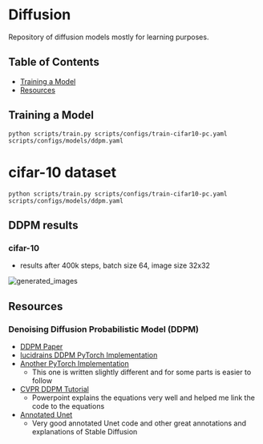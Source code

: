 # Diffusion
Repository of diffusion models mostly for learning purposes.

## Table of Contents
* [Training a Model](#training-a-model)
* [Resources](#resources)

## Training a Model
`python scripts/train.py scripts/configs/train-cifar10-pc.yaml scripts/configs/models/ddpm.yaml`

# cifar-10 dataset
`python scripts/train.py scripts/configs/train-cifar10-pc.yaml scripts/configs/models/ddpm.yaml`

## DDPM results
### cifar-10

* results after 400k steps, batch size 64, image size 32x32

![generated_images](https://github.com/user-attachments/assets/7d140815-10a2-43cf-8731-3f7bd94dd2ca)



## Resources
### Denoising Diffusion Probabilistic Model (DDPM)
* [DDPM Paper](https://arxiv.org/abs/2006.11239)
* [lucidrains DDPM PyTorch Implementation](https://github.com/lucidrains/denoising-diffusion-pytorch)
* [Another PyTorch Implementation](https://github.com/w86763777/pytorch-ddpm/tree/master)
  * This one is written slightly different and for some parts is easier to follow
* [CVPR DDPM Tutorial](https://cvpr2023-tutorial-diffusion-models.github.io/)
  * Powerpoint explains the equations very well and helped me link the code to the equations
* [Annotated Unet](https://nn.labml.ai/diffusion/stable_diffusion/model/unet.html)
  * Very good annotated Unet code and other great annotations and explanations of Stable Diffusion
